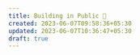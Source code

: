 ```yaml
---
title: Building in Public 📢
created: 2023-06-07T09:58:36+05:30
updated: 2023-06-07T10:36:47+05:30
draft: true
---
```


